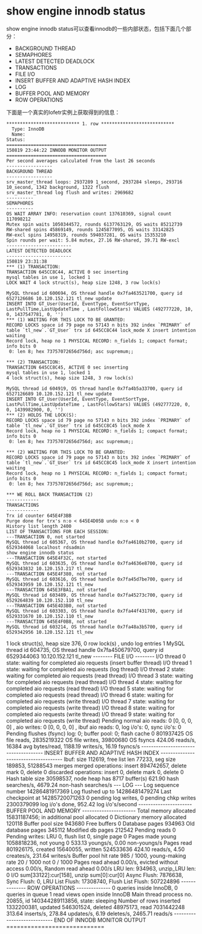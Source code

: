 # show engine innodb status

show engine innodb status可以查看innodb的一些内部状态，包括下面几个部分：

* BACKGROUND THREAD
* SEMAPHORES
* LATEST DETECTED DEADLOCK
* TRANSACTIONS
* FILE I/O
* INSERT BUFFER AND ADAPTIVE HASH INDEX
* LOG
* BUFFER POOL AND MEMORY
* ROW OPERATIONS

下面是一个真实的lofetr实例上获取得到的信息：

    *************************** 1. row ***************************
      Type: InnoDB
      Name:
    Status:
    =====================================
    150819 23:44:22 INNODB MONITOR OUTPUT
    =====================================
    Per second averages calculated from the last 26 seconds
    -----------------
    BACKGROUND THREAD
    -----------------
    srv_master_thread loops: 2937289 1_second, 2937284 sleeps, 293716 10_second, 1342 background, 1322 flush
    srv_master_thread log flush and writes: 2969682
    ----------
    SEMAPHORES
    ----------
    OS WAIT ARRAY INFO: reservation count 137610369, signal count 117098212
    Mutex spin waits 1050344572, rounds 6137763129, OS waits 85212739
    RW-shared spins 45869149, rounds 1245877095, OS waits 33142825
    RW-excl spins 14958319, rounds 594037281, OS waits 15353210
    Spin rounds per wait: 5.84 mutex, 27.16 RW-shared, 39.71 RW-excl
    ------------------------
    LATEST DETECTED DEADLOCK
    ------------------------
    150819 23:31:38
    *** (1) TRANSACTION:
    TRANSACTION 645CC8C44, ACTIVE 0 sec inserting
    mysql tables in use 1, locked 1
    LOCK WAIT 4 lock struct(s), heap size 1248, 3 row lock(s)

    MySQL thread id 600694, OS thread handle 0x7fa463521700, query id 6527126686 10.120.152.121 tl_new update
    INSERT INTO GT_User(UserId, EventType, EventSortType, LastPullTime,LastUpdateTime , LastFollowStars) VALUES (492777220, 10, 0, 1437547781, 0, '')
    *** (1) WAITING FOR THIS LOCK TO BE GRANTED:
    RECORD LOCKS space id 79 page no 57143 n bits 392 index `PRIMARY` of table `tl_new`.`GT_User` trx id 645CC8C44 lock_mode X insert intention waiting
    Record lock, heap no 1 PHYSICAL RECORD: n_fields 1; compact format; info bits 0
     0: len 8; hex 73757072656d756d; asc supremum;;

    *** (2) TRANSACTION:
    TRANSACTION 645CC8C45, ACTIVE 0 sec inserting
    mysql tables in use 1, locked 1
    4 lock struct(s), heap size 1248, 3 row lock(s)

    MySQL thread id 604919, OS thread handle 0x7fa4b5a33700, query id 6527126689 10.120.152.121 tl_new update
    INSERT INTO GT_User(UserId, EventType, EventSortType, LastPullTime,LastUpdateTime , LastFollowStars) VALUES (492777220, 0, 0, 1439982900, 0, '')
    *** (2) HOLDS THE LOCK(S):
    RECORD LOCKS space id 79 page no 57143 n bits 392 index `PRIMARY` of table `tl_new`.`GT_User` trx id 645CC8C45 lock_mode X
    Record lock, heap no 1 PHYSICAL RECORD: n_fields 1; compact format; info bits 0
     0: len 8; hex 73757072656d756d; asc supremum;;

    *** (2) WAITING FOR THIS LOCK TO BE GRANTED:
    RECORD LOCKS space id 79 page no 57143 n bits 392 index `PRIMARY` of table `tl_new`.`GT_User` trx id 645CC8C45 lock_mode X insert intention waiting
    Record lock, heap no 1 PHYSICAL RECORD: n_fields 1; compact format; info bits 0
     0: len 8; hex 73757072656d756d; asc supremum;;

    *** WE ROLL BACK TRANSACTION (2)
    ------------
    TRANSACTIONS
    ------------
    Trx id counter 645E4F3BB
    Purge done for trx's n:o < 645E4D05B undo n:o < 0
    History list length 2400
    LIST OF TRANSACTIONS FOR EACH SESSION:
    ---TRANSACTION 0, not started
    MySQL thread id 605367, OS thread handle 0x7fa4610b2700, query id 6529344068 localhost rdsadmin
    show engine innodb status
    ---TRANSACTION 645E4F32C, not started
    MySQL thread id 603635, OS thread handle 0x7fa4636e8700, query id 6529343832 10.120.153.217 tl_new
    ---TRANSACTION 645E4F380, not started
    MySQL thread id 603616, OS thread handle 0x7fa45d7be700, query id 6529343959 10.120.152.121 tl_new
    ---TRANSACTION 645E3FBA1, not started
    MySQL thread id 603489, OS thread handle 0x7fa45273c700, query id 6529264839 10.120.152.110 tl_new
    ---TRANSACTION 645E4D3B0, not started
    MySQL thread id 603303, OS thread handle 0x7fa44f431700, query id 6529331670 10.120.152.110 tl_new
    ---TRANSACTION 645E4F0B8, not started
    MySQL thread id 603214, OS thread handle 0x7fa48a3b5700, query id 6529342956 10.120.152.121 tl_new
   1 lock struct(s), heap size 376, 0 row lock(s)
    , undo log entries 1
    MySQL thread id 604735, OS thread handle 0x7fa450679700, query id 6529344063 10.120.152.121 tl_new
    --------
    FILE I/O
    --------
    I/O thread 0 state: waiting for completed aio requests (insert buffer thread)
    I/O thread 1 state: waiting for completed aio requests (log thread)
    I/O thread 2 state: waiting for completed aio requests (read thread)
    I/O thread 3 state: waiting for completed aio requests (read thread)
    I/O thread 4 state: waiting for completed aio requests (read thread)
    I/O thread 5 state: waiting for completed aio requests (read thread)
    I/O thread 6 state: waiting for completed aio requests (write thread)
    I/O thread 7 state: waiting for completed aio requests (write thread)
    I/O thread 8 state: waiting for completed aio requests (write thread)
    I/O thread 9 state: waiting for completed aio requests (write thread)
    Pending normal aio reads: 0 [0, 0, 0, 0] , aio writes: 0 [0, 0, 0, 0] ,
     ibuf aio reads: 0, log i/o's: 0, sync i/o's: 0
    Pending flushes (fsync) log: 0; buffer pool: 0; flash cache 0
    801937425 OS file reads, 2835219322 OS file writes, 39800680 OS fsyncs
    424.06 reads/s, 16384 avg bytes/read, 1188.19 writes/s, 16.19 fsyncs/s
    -------------------------------------
    INSERT BUFFER AND ADAPTIVE HASH INDEX
    -------------------------------------
    Ibuf: size 112619, free list len 77233, seg size 189853, 51288543 merges
    merged operations:
     insert 894742657, delete mark 0, delete 0
    discarded operations:
     insert 0, delete mark 0, delete 0
    Hash table size 30598537, node heap has 8717 buffer(s)
    621.90 hash searches/s, 4679.24 non-hash searches/s
    ---
    LOG
    ---
    Log sequence number 14286481917369
    Log flushed up to   14286481479274
    Last checkpoint at  14285720071263
    0 pending log writes, 0 pending chkp writes
    2300379099 log i/o's done, 952.42 log i/o's/second
    ----------------------
    BUFFER POOL AND MEMORY
    ----------------------
    Total memory allocated 15831187456; in additional pool allocated 0
    Dictionary memory allocated 120118
    Buffer pool size   943680
    Free buffers       0
    Database pages     934963
    Old database pages 345112
    Modified db pages  212542
    Pending reads 0
    Pending writes: LRU 0, flush list 0, single page 0
    Pages made young 1058818236, not young 0
    533.13 youngs/s, 0.00 non-youngs/s
    Pages read 801926175, created 15640055, written 524533636
    424.10 reads/s, 4.50 creates/s, 231.64 writes/s
    Buffer pool hit rate 985 / 1000, young-making rate 20 / 1000 not 0 / 1000
    Pages read ahead 0.00/s, evicted without access 0.00/s, Random read ahead 0.00/s
    LRU len: 934963, unzip_LRU len: 0
    I/O sum[33122]:cur[158], unzip sum[0]:cur[0]
    Async Flush: 7876638, Sync Flush: 0, LRU List Flush: 17308740, Flush List Flush: 507224896
    --------------
    ROW OPERATIONS
    --------------
    0 queries inside InnoDB, 0 queries in queue
    1 read views open inside InnoDB
    Main thread process no. 20855, id 140344289113856, state: sleeping
    Number of rows inserted 1332200381, updated 546301524, deleted 48975173, read 7031442248
    313.64 inserts/s, 278.84 updates/s, 6.19 deletes/s, 2465.71 reads/s
    ----------------------------
    END OF INNODB MONITOR OUTPUT
    ============================

